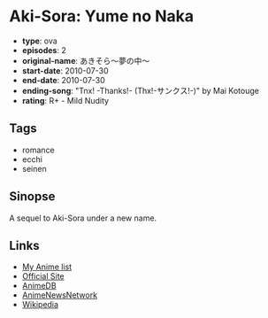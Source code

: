 # Aki-Sora: Yume no Naka

-   **type**: ova
-   **episodes**: 2
-   **original-name**: あきそら～夢の中～
-   **start-date**: 2010-07-30
-   **end-date**: 2010-07-30
-   **ending-song**: "Tnx! -Thanks!- (Thx!-サンクス!-)" by Mai Kotouge
-   **rating**: R+ - Mild Nudity

## Tags

-   romance
-   ecchi
-   seinen

## Sinopse

A sequel to Aki-Sora under a new name.

## Links

-   [My Anime list](https://myanimelist.net/anime/8577/Aki-Sora__Yume_no_Naka)
-   [Official Site](http://akisora.jp/)
-   [AnimeDB](http://anidb.info/perl-bin/animedb.pl?show=anime&aid=7484)
-   [AnimeNewsNetwork](http://www.animenewsnetwork.com/encyclopedia/anime.php?id=11525)
-   [Wikipedia](http://en.wikipedia.org/wiki/Aki_Sora)
